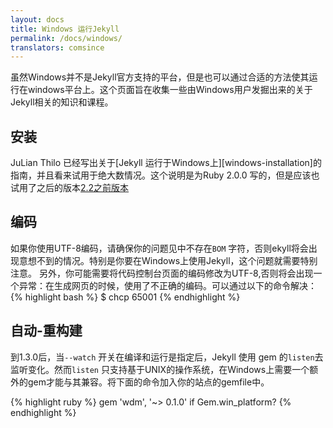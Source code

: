 ```yaml
---
layout: docs
title: Windows 运行Jekyll
permalink: /docs/windows/
translators: comsince
---
```


虽然Windows并不是Jekyll官方支持的平台，但是也可以通过合适的方法使其运行在windows平台上。这个页面旨在收集一些由Windows用户发掘出来的关于Jekyll相关的知识和课程。

## 安装

JuLian Thilo 已经写出关于[Jekyll 运行于Windows上][windows-installation]的指南，并且看来试用于绝大数情况。这个说明是为Ruby 2.0.0 写的，但是应该也试用了之后的版本[2.2之前版本][hitimes-issue]

## 编码

如果你使用UTF-8编码，请确保你的问题见中不存在`BOM` 字符，否则ekyll将会出现意想不到的情况。特别是你要在Windows上使用Jekyll，这个问题就需要特别注意。
另外，你可能需要将代码控制台页面的编码修改为UTF-8,否则将会出现一个异常：在生成网页的时候，使用了不正确的编码。可以通过以下的命令解决：
{% highlight bash %}
$ chcp 65001
{% endhighlight %}

[window 安装]: http://jekyll-windows.juthilo.com/
[hitimes-issue]: https://github.com/copiousfreetime/hitimes/issues/40

## 自动-重构建

到1.3.0后，当`--watch`  开关在编译和运行是指定后，Jekyll 使用 gem 的`listen`去监听变化。然而`listen` 只支持基于UNIX的操作系统，在Windows上需要一个额外的gem才能与其兼容。将下面的命令加入你的站点的gemfile中。

{% highlight ruby %}
gem 'wdm', '~> 0.1.0' if Gem.win_platform?
{% endhighlight %}
